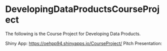 # DevelopingDataProductsCourseProject

The following is the Course Project for Developing Data Products. 

Shiny App: https://oehpp94.shinyapps.io/CourseProject/
Pitch Presentation:
